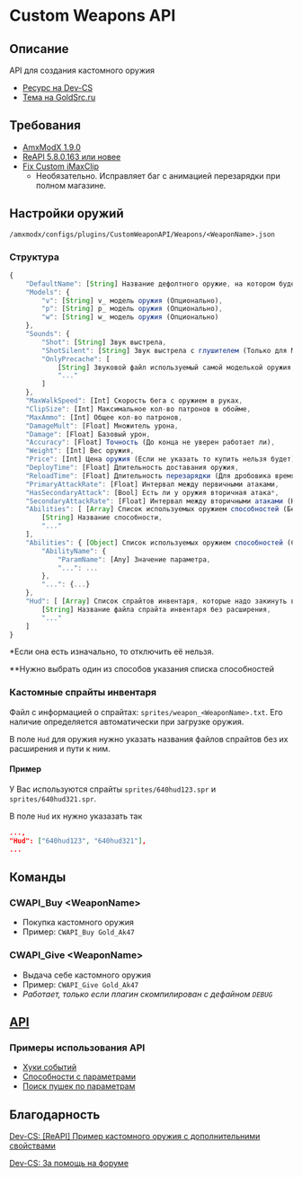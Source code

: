 # Custom Weapons API

## Описание

API для создания кастомного оружия

- [Ресурс на Dev-CS](https://dev-cs.ru/resources/852/)
- [Тема на GoldSrc.ru](https://goldsrc.ru/threads/4202/)

## Требования

- [AmxModX 1.9.0](https://www.amxmodx.org/downloads-new.php)
- [ReAPI 5.8.0.163 или новее](http://teamcity.rehlds.org/project.html?projectId=Reapi)
- [Fix Custom iMaxClip](https://goldsrc.ru/threads/4165/)
  - Необязательно. Исправляет баг с анимацией перезарядки при полном магазине.

## Настройки оружий

`/amxmodx/configs/plugins/CustomWeaponAPI/Weapons/<WeaponName>.json`

### Структура
```js
{
    "DefaultName": [String] Название дефолтного оружие, на котором будет основано кастомное,
    "Models": {
        "v": [String] v_ модель оружия (Опционально),
        "p": [String] p_ модель оружия (Опционально),
        "w": [String] w_ модель оружия (Опционально)
    },
    "Sounds": {
        "Shot": [String] Звук выстрела,
        "ShotSilent": [String] Звук выстрела с глушителем (Только для M4A1 и USP-S),
        "OnlyPrecache": [
            [String] Звуковой файл используемый самой моделькой оружия,
            "..."
        ]
    },
    "MaxWalkSpeed": [Int] Скорость бега с оружием в руках,
    "ClipSize": [Int] Максимальное кол-во патронов в обойме,
    "MaxAmmo": [Int] Общее кол-во патронов,
    "DamageMult": [Float] Множитель урона,
    "Damage": [Float] Базовый урон,
    "Accuracy": [Float] Точность (До конца не уверен работает ли),
    "Weight": [Int] Вес оружия,
    "Price": [Int] Цена оружия (Если не указать то купить нельзя будет),
    "DeployTime": [Float] Длительность доставания оружия,
    "ReloadTime": [Float] Длительность перезарядки (Для дробовика время докидывания одного патрона),
    "PrimaryAttackRate": [Float] Интервал между первичными атаками,
    "HasSecondaryAttack": [Bool] Есть ли у оружия вторичная атака*,
    "SecondaryAttackRate": [Float] Интервал между вторичными атаками (Например, снятие\надевание глушителя),
    "Abilities": [ [Array] Список используемых оружием способностей (Без параметров)**
        [String] Название способности,
        "..."
    ], 
    "Abilities": { [Object] Список используемых оружием способностей (С параметрами)**
        "AbilityName": {
            "ParamName": [Any] Значение параметра,
            "...": ...
        },
        "...": {...}
    },
    "Hud": [ [Array] Список спрайтов инвентаря, которые надо закинуть в прекеш
        [String] Название файла спрайта инвентаря без расширения,
        "..."
    ]
}
```

*Если она есть изначально, то отключить её нельзя.

**Нужно выбрать один из способов указания списка способностей

### Кастомные спрайты инвентаря

Файл с информацией о спрайтах: `sprites/weapon_<WeaponName>.txt`. Его наличие определяется автоматически при загрузке оружия.

В поле `Hud` для оружия нужно указать названия файлов спрайтов без их расширения и пути к ним.

#### Пример

У Вас используются спрайты `sprites/640hud123.spr` и `sprites/640hud321.spr`.

В поле `Hud` их нужно указазать так

```json
...,
"Hud": ["640hud123", "640hud321"],
...
```

## Команды

### CWAPI_Buy \<WeaponName\>
* Покупка кастомного оружия
* Пример: `CWAPI_Buy Gold_Ak47`

### CWAPI_Give \<WeaponName\>
* Выдача себе кастомного оружия
* Пример: `CWAPI_Give Gold_Ak47`
* _Работает, только если плагин скомпилирован с дефайном `DEBUG`_

## [API](https://github.com/ArKaNeMaN/amxx-CustomWeaponsAPI/blob/master/include/cwapi.inc)

### Примеры использования API

- [Хуки событий](https://github.com/ArKaNeMaN/amxx-CustomWeaponsAPI/blob/master/CWAPI_Test_Hooks.sma)
- [Способности с параметрами](https://github.com/ArKaNeMaN/amxx-CustomWeaponsAPI/blob/master/CWAPI_Test_AbilParams.sma)
- [Поиск пушек по параметрам](https://github.com/ArKaNeMaN/amxx-CustomWeaponsAPI/blob/master/CWAPI_Test_Search.sma)

## Благодарность
[Dev-CS: [ReAPI] Пример кастомного оружия с дополнительними свойствами](https://dev-cs.ru/threads/1983/)

[Dev-CS: За помощь на форуме](https://dev-cs.ru/threads/7718/)